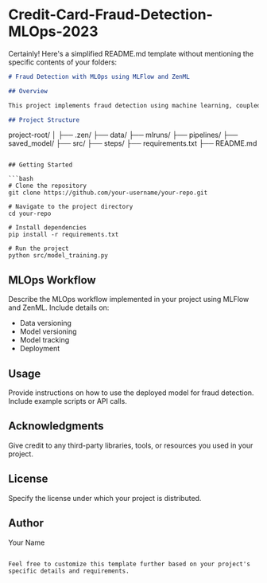 # Credit-Card-Fraud-Detection-MLOps-2023

Certainly! Here's a simplified README.md template without mentioning the specific contents of your folders:

```markdown
# Fraud Detection with MLOps using MLFlow and ZenML

## Overview

This project implements fraud detection using machine learning, coupled with MLOps practices. MLFlow and ZenML are utilized to streamline the machine learning lifecycle, from model development to deployment.

## Project Structure

```
project-root/
│
├── .zen/
├── data/
├── mlruns/
├── pipelines/
├── saved_model/
├── src/
├── steps/
├── requirements.txt
├── README.md
```

## Getting Started

```bash
# Clone the repository
git clone https://github.com/your-username/your-repo.git

# Navigate to the project directory
cd your-repo

# Install dependencies
pip install -r requirements.txt

# Run the project
python src/model_training.py
```

## MLOps Workflow

Describe the MLOps workflow implemented in your project using MLFlow and ZenML. Include details on:

- Data versioning
- Model versioning
- Model tracking
- Deployment

## Usage

Provide instructions on how to use the deployed model for fraud detection. Include example scripts or API calls.

## Acknowledgments

Give credit to any third-party libraries, tools, or resources you used in your project.

## License

Specify the license under which your project is distributed.

## Author

Your Name
```

Feel free to customize this template further based on your project's specific details and requirements.
